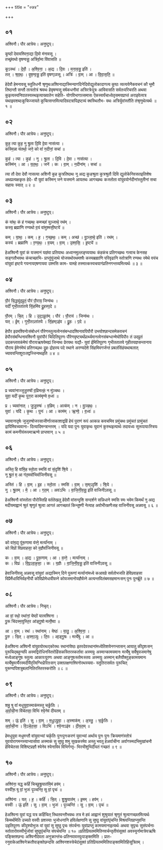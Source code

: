 +++
title = "०७४"

+++


## ०१
अश्विनौ। पौर आत्रेयः। अनुष्टुप्।

कूष्ठो॑ देवावश्विना॒द्या दि॒वो म॑नावसू ।  
तच्छ्र॑वथो वृषण्वसू॒ अत्रि॑र्वा॒मा वि॑वासति ॥

कूऽस्थः॑ । दे॒वौ॒ । अ॒श्वि॒ना॒ । अ॒द्य । दि॒वः । म॒ना॒व॒सू॒ इति॑ ।  
तत् । श्र॒व॒थः॒ । वृ॒ष॒ण्व॒सू॒ इति॑ वृषण्ऽवसू । अत्रिः॑ । वा॒म् । आ । वि॒वा॒स॒ति॒ ॥

हेदेवौ हेमनावसू स्तुतिधनौ श्रृणुथःअश्विनाद्यास्मिन्यागदिनेदिवोद्युलोकादागत्य कूष्ठः व्यत्ययेनैकवचनं कौ भूमौ तिष्ठन्तौ सन्तौ तत्स्तोत्रं श्रवथः हेवृषण्वसू वर्षकधनौवां अत्रिरत्रेःपुत्रः आविवासति सर्वतःपरिचरति अथवा कुइत्यस्यनिपातस्यस्थइत्याख्यातेन सहेति- योगविभागात्समासः ऎकस्वर्यंचाध्येतृसमयप्राप्तं अराइवेत्यत्र यथाइवशब्दःकूचिज्जायते कूचित्सन्तमित्यादिवदत्रापिद्रष्टव्यं क्वस्थितौभ- वथः अत्रिर्युवांस्तौति तंश्रृणुथेत्यर्थः ॥ १ ॥

## ०२
अश्विनौ। पौर आत्रेयः। अनुष्टुप्।

कुह॒ त्या कुह॒ नु श्रु॒ता दि॒वि दे॒वा नास॑त्या ।  
कस्मि॒न्ना य॑तथो॒ जने॒ को वां॑ न॒दीनां॒ सचा॑ ॥

कुह॑ । त्या । कुह॑ । नु । श्रु॒ता । दि॒वि । दे॒वा । नास॑त्या ।  
कस्मि॑न् । आ । य॒त॒थः॒ । जने॑ । कः । वा॒म् । न॒दीना॑म् । सचा॑ ॥

त्या तौ देवा देवौ नासत्या अशिनौ कुह कुत्रतिष्ठथः नु अद्य कुःहश्रुता कुत्रश्रुतौ दिवि द्युलोकेनिवसतइतिशेषः अथप्रत्यक्षकृतः हेदे- वौ युवां कस्मिन् जने यजमाने आयतथः आगच्छथः कःस्तोता वांयुवयोर्नदीनांस्तुतीनां सचा सहायः स्यात् ॥ २ ॥

## ०३
अश्विनौ। पौर आत्रेयः। अनुष्टुप्।

कं या॑थः॒ कं ह॑ गच्छथः॒ कमच्छा॑ युञ्जाथे॒ रथ॑म् ।  
कस्य॒ ब्रह्मा॑णि रण्यथो व॒यं वा॑मुश्मसी॒ष्टये॑ ॥

कम् । या॒थः॒ । कम् । ह॒ । ग॒च्छ॒थः॒ । कम् । अच्छ॑ । यु॒ञ्जा॒थे॒ इति॑ । रथ॑म् ।  
कस्य॑ । ब्रह्मा॑णि । र॒ण्य॒थः॒ । व॒यम् । वा॒म् । उ॒श्म॒सि॒ । इ॒ष्टये॑ ॥

हेअश्विनौ युवां कं यजमानं यज्ञंवा प्रतियाथः अध्वानमुल्लङ्घ्ययाथः कंहकंच प्रतिगच्छथः गत्वाच केनसह सङ्गतौभवथः कंचाच्छाभि- प्राप्तुंयुंजाथे योजयथोरथमश्वैः कस्यब्रह्माणि परिवृढानि स्तोत्राणि रण्यथः रमेथे वयंच वांयुवां इष्टये गयनायएषणायवा उश्मसि काम- यामहे तस्मात्कस्यचयागंप्रतिनगन्तव्यमित्यर्थः ॥ ३ ॥

## ०४
अश्विनौ। पौर आत्रेयः। अनुष्टुप्।

पौ॒रं चि॒द्ध्यु॑द॒प्रुतं॒ पौर॑ पौ॒राय॒ जिन्व॑थः ।  
यदीं॑ गृभी॒तता॑तये सिं॒हमि॑व द्रु॒हस्प॒दे ॥

पौ॒रम् । चि॒त् । हि । उ॒द॒ऽप्रुत॑म् । पौर॑ । पौ॒राय॑ । जिन्व॑थः ।  
यत् । ई॒म् । गृ॒भी॒तऽता॑तये । सिं॒हम्ऽइ॑व । द्रु॒हः । प॒दे ॥

हेपौर इदमश्विनोःसंबोधनं पौरेणस्तुत्यत्वेनसंबन्धादश्विनावपिपौरौ उभयोश्छान्दसमेकवचनं हेपौरसंबन्धिनावश्विनौ युवांपौरं चिदितिपूरणः पौरेणवृष्ट्यर्थंप्रार्थ्यमानत्वेनसंबन्धान्मेघोपिपौरः तं उदप्रुतं उदकप्लावकंमेघं पौरायऋषयेमह्यं जिन्वथः प्रेरयथः यद्यौ- युवां ईमितिपूरणः गृभीततातये गृहीतयज्ञसन्तानाय पौराय ईमेनंमेघं प्रतिगच्छ्थः द्रुहः द्रोहस्य पदे स्थाने अरण्यदेशे सिंहमिवगर्जन्तं प्रबलंसिंहंयथाबलात् च्यावयन्तिशूराःतद्वज्जिन्वथइति ॥ ४ ॥

## ०५
अश्विनौ। पौर आत्रेयः। अनुष्टुप्।

प्र च्यवा॑नाज्जुजु॒रुषो॑ व॒व्रिमत्कं॒ न मु॑ञ्चथः ।  
युवा॒ यदी॑ कृ॒थः पुन॒रा काम॑मृण्वे व॒ध्वः॑ ॥

प्र । च्यवा॑नात् । जु॒जु॒रुषः॑ । व॒व्रिम् । अत्क॑म् । न । मु॒ञ्च॒थः॒ ।  
युवा॑ । यदि॑ । कृ॒थः । पुनः॑ । आ । काम॑म् । ऋ॒ण्वे॒ । व॒ध्वः॑ ॥

च्यावानादृषेः जुजुरुषोजरसाजीर्णात्सकाशाद्वव्रिं हेयं पुराणं रूपं अत्कन्न कवचमिव प्रमुंचथः प्रमुंचतं प्रामुंचतं द्रापिमिवच्यवाना- दित्यादिमन्त्रान्तरम् । यदि यदा पुनः युवाकृथः युवानं कुरुथइत्यार्थः तदावध्वः सुरूपायाःस्त्रियः कामं कमनीयंरूपमाऋण्वे प्राप्तवान् ॥ ५ ॥

## ०६
अश्विनौ। पौर आत्रेयः। अनुष्टुप्।

अस्ति॒ हि वा॑मि॒ह स्तो॒ता स्मसि॑ वां सं॒दृशि॑ श्रि॒ये ।  
नू श्रु॒तं म॒ आ ग॑त॒मवो॑भिर्वाजिनीवसू ॥

अस्ति॑ । हि । वा॒म् । इ॒ह । स्तो॒ता । स्मसि॑ । वा॒म् । स॒म्ऽदृशि॑ । श्रि॒ये ।  
नु । श्रु॒तम् । मे॒ । आ । ग॒त॒म् । अवः॑ऽभिः । वा॒जि॒नी॒व॒सू॒ इति॑ वाजिनीऽवसू ॥

हेअश्विनौ वांस्तोता पौरोस्तिहि वर्ततेखलु हेदेवौ वांसन्दृशि सन्दर्शने सन्निधाने स्मसि स्मः भवेम किमर्थं नु अद्य मदीयमाह्वानं श्रुतं श्रृणुतं श्रुत्वा आगतं आगच्छातं किन्तूष्णी नेत्याह अवोभीरक्षणैःसह वाजिनीवसू अन्नवसू ॥ ६ ॥

## ०७
अश्विनौ। पौर आत्रेयः। अनुष्टुप्।

को वा॑म॒द्य पु॑रू॒णामा व॑व्ने॒ मर्त्या॑नाम् ।  
को विप्रो॑ विप्रवाहसा॒ को य॒ज्ञैर्वा॑जिनीवसू ॥

कः । वा॒म् । अ॒द्य । पु॒रू॒णाम् । आ । व॒व्ने॒ । मर्त्या॑नाम् ।  
कः । विप्रः॑ । वि॒प्र॒ऽवा॒ह॒सा॒ । कः । य॒ज्ञैः । वा॒जि॒नी॒व॒सू॒ इति॑ वाजिनीऽवसू ॥

हेवाजिनीवसू अन्नवसू वांयुवां अद्यास्मिन् दिने पुरूणां मर्त्यानांमध्ये कआवव्रे सर्वतोभजति हेविप्रवाहसा विप्रैर्मेधाविभिर्वहनीयौ कोविप्रोमेधावीवव्ने कोयजमानोयज्ञैर्वव्ने अत्यन्तविलंबमसहमानःसन् पुनः पुनर्ब्रूते ॥ ७ ॥

## ०८
अश्विनौ। पौर आत्रेयः। निचृत्।

आ वां॒ रथो॒ रथा॑नां॒ येष्ठो॑ यात्वश्विना ।  
पु॒रू चि॑दस्म॒युस्ति॒र आ॑ङ्गू॒षो मर्त्ये॒ष्वा ॥

आ । वा॒म् । रथः॑ । रथा॑नाम् । येष्ठः॑ । या॒तु॒ । अ॒श्वि॒ना॒ ।  
पु॒रु । चि॒त् । अ॒स्म॒ऽयुः । ति॒रः । आ॒ङ्गू॒षः । मर्त्ये॑षु । आ ॥

हेअश्विना अश्विनौ वांयुवयोरथःएकोरथः रथानांयेष्ठः इतरदेवरथानांमध्येतिशयेनगन्तासन् आयातु कीदृशःसन् पुरूचिद्बहून्यपि अस्मद्विरोधिनस्तिरोहिंसकस्तिरस्कर्तावा अस्मयुः अस्मान्कामयमानः मर्त्येषु सर्वेषुयजमानेषु मध्येआङ्गूषः स्तुत्यः आकारःपूरणः अथवा आङ्गूषःस्तोमःस्तवः अस्मयुः अस्मान् बलैर्योक्तुङ्कामयमानः मर्त्येषुमर्त्यैरस्मदीयैरृत्विग्भिःप्रेरितःसन् उक्तलक्षणाश्विनोरथस्यवा- स्तुतिरासर्वतः पुरूचित् पुरूण्यपिशत्रुबलानितिरस्तिरस्करोति ॥ ८ ॥

## ०९
अश्विनौ। पौर आत्रेयः। अनुष्टुप्।

शमू॒ षु वां॑ मधूयुवा॒स्माक॑मस्तु चर्कृ॒तिः ।  
अ॒र्वा॒ची॒ना वि॑चेतसा॒ विभिः॑ श्ये॒नेव॑ दीयतम् ॥

शम् । ऊं॒ इति॑ । सु । वा॒म् । म॒धु॒ऽयु॒वा॒ । अ॒स्माक॑म् । अ॒स्तु॒ । च॒र्कृ॒तिः ।  
अ॒र्वा॒ची॒ना । वि॒ऽचे॒त॒सा॒ । विऽभिः॑ । श्ये॒नाऽइ॑व । दी॒य॒त॒म् ॥

हेमधूयुवा मधुमन्तौ वांयुवाभ्यां चर्कृतिः पुनःपुनःकरणं युवाभ्यां अर्थाय पुनः पुनः क्रियमाणंस्तोत्रं युवयोरागमनस्याभ्यासोवा अस्माकं सु सुष्ठु शमु सुखकरमेव अस्तु भवतु हेअर्वाचीना अर्वागस्मदभिमुखांचनौ हेविचेतसा विशिष्टप्रज्ञौ श्येनेव श्येनाविव विभिर्गन्तृ- भिरभीशुभिर्दीयतं गच्छतं ॥ ९ ॥

## १०
अश्विनौ। पौर आत्रेयः। अनुष्टुप्।

अश्वि॑ना॒ यद्ध॒ कर्हि॑ चिच्छुश्रू॒यात॑मि॒मं हव॑म् ।  
वस्वी॑रू॒ षु वां॒ भुजः॑ पृ॒ञ्चन्ति॒ सु वां॒ पृचः॑ ॥

अश्वि॑ना । यत् । ह॒ । कर्हि॑ । चि॒त् । शु॒श्रु॒यात॑म् । इ॒मम् । हव॑म् ।  
वस्वीः॑ । ऊं॒ इति॑ । सु । वा॒म् । भुजः॑ । पृ॒ञ्चन्ति॑ । सु । वा॒म् । पृचः॑ ॥

हेअश्विना युवां यद्ध यत्र कर्हिचित् स्थितवन्तौभवथः तत्र मे हवं आह्वानं शुश्रुयातं श्रृणुतं श्रुत्वागच्छतमित्यर्थः किमर्थमिति उच्यते वस्वीः प्रशस्याः भुजोधनानि हविर्लक्षणानि सु सुष्ठु वांयुवांपृंचन्ति मिश्रयन्तिप्राप्नुवन्ति उइतिपूरणः कीदृश्योभुजः वां युवां सु सुष्ठु पृचः संपर्चनाः युवांप्राप्तुं कामयमानाइत्यर्थः अथवा सुपृचः सुसंपर्चनाः स्तोतारोवस्वीर्भुजोवां सुष्ठुपृंचन्ति संपर्चयन्ति ॥ १० ॥प्रतिप्रियतममितिनवर्चन्तृतीयंसूक्तं अवस्युर्नामात्रेयऋषिः पङ्क्तिश्छन्दः अश्विनौदेवता अनुक्रान्तंच-प्रतिनवावस्युःपाङ्क्तमिति । प्रात- रनुवाकेआश्विनेक्रतौपाङ्क्तेछन्दसि आश्विनशस्त्रेचेदंसूक्तं प्रतिप्रियतममितिपाङ्क्तमितिहिसूत्रितम् ।